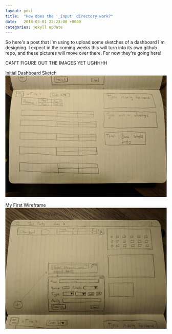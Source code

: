 ```yaml
---
layout: post
title:  "How does the '_input' directory work?"
date:   2018-03-01 22:23:00 +0000
categories: jekyll update
---
```

So here's a post that I'm using to upload some sketches of a dashboard I'm
designing. I expect in the coming weeks this will turn into its own github
repo, and these pictures will move over there. For now they're going here!

CAN'T FIGURE OUT THE IMAGES YET UGHHHH

Initial Dashboard Sketch
![](/_includes/Initial-dashboard.jpg?raw=true)

My First Wireframe
![](/_includes/First-Wireframe.jpg?raw=true)
